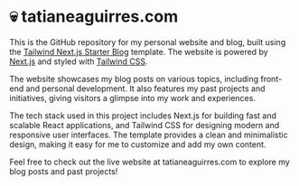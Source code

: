 # 💀 tatianeaguirres.com

This is the GitHub repository for my personal website and blog, built using the [Tailwind Next.js Starter Blog](https://github.com/timlrx/tailwind-nextjs-starter-blog/) template. The website is powered by [Next.js](https://nextjs.org/) and styled with [Tailwind CSS](https://tailwindcss.com/).

The website showcases my blog posts on various topics, including front-end and personal development. It also features my past projects and initiatives, giving visitors a glimpse into my work and experiences.

The tech stack used in this project includes Next.js for building fast and scalable React applications, and Tailwind CSS for designing modern and responsive user interfaces. The template provides a clean and minimalistic design, making it easy for me to customize and add my own content.

Feel free to check out the live website at tatianeaguirres.com to explore my blog posts and past projects!
